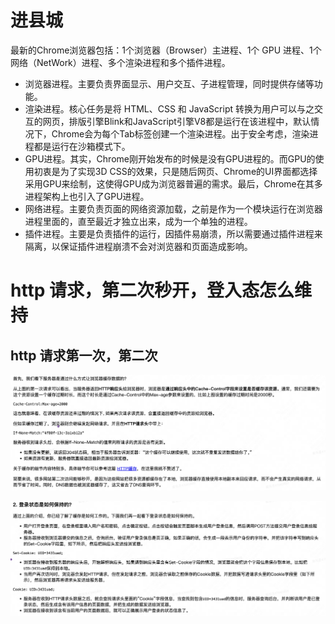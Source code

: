 # 进县城
最新的Chrome浏览器包括：1个浏览器（Browser）主进程、1个 GPU 进程、1个网络（NetWork）进程、多个渲染进程和多个插件进程。
- 浏览器进程。主要负责界面显示、用户交互、子进程管理，同时提供存储等功能。
- 渲染进程。核心任务是将 HTML、CSS 和 JavaScript 转换为用户可以与之交互的网页，排版引擎Blink和JavaScript引擎V8都是运行在该进程中，默认情况下，Chrome会为每个Tab标签创建一个渲染进程。出于安全考虑，渲染进程都是运行在沙箱模式下。
- GPU进程。其实，Chrome刚开始发布的时候是没有GPU进程的。而GPU的使用初衷是为了实现3D CSS的效果，只是随后网页、Chrome的UI界面都选择采用GPU来绘制，这使得GPU成为浏览器普遍的需求。最后，Chrome在其多进程架构上也引入了GPU进程。
- 网络进程。主要负责页面的网络资源加载，之前是作为一个模块运行在浏览器进程里面的，直至最近才独立出来，成为一个单独的进程。
- 插件进程。主要是负责插件的运行，因插件易崩溃，所以需要通过插件进程来隔离，以保证插件进程崩溃不会对浏览器和页面造成影响。
# http 请求，第二次秒开，登入态怎么维持
## http 请求第一次，第二次
![请求缓存](image.png)

![登入态维持](image-1.png)

